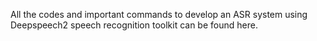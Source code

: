 All the codes and important commands to develop an ASR system using Deepspeech2 speech recognition toolkit can be found here.
